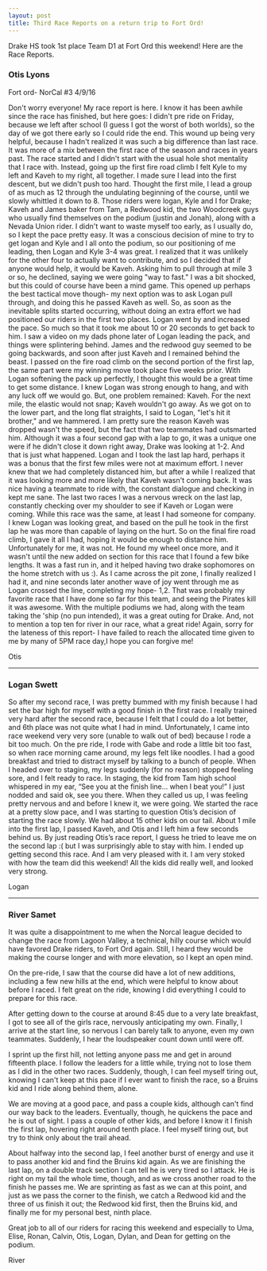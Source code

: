 ```yaml
---
layout: post
title: Third Race Reports on a return trip to Fort Ord!
---
```


Drake HS took 1st place Team D1 at Fort Ord this weekend! Here are the Race Reports.

### Otis Lyons

Fort ord- NorCal #3 4/9/16

Don't worry everyone! My race report is here. I know it has been awhile since the race has finished, but here goes:
I didn't pre ride on Friday, because we left after school (I guess I got the worst of both worlds), so the day of we got there early so I could ride the end. This wound up being very helpful, because I hadn't realized it was such a big difference than last race. It was more of a mix between the first race of the season and races in years past. 
The race started and I didn't start with the usual hole shot mentality that I race with. Instead, going up the first fire road climb I felt Kyle to my left and Kaveh to my right, all together. I made sure I lead into the first descent, but we didn't push too hard. 
Thought the first mile, I lead a group of as much as 12 through the undulating beginning of the course, until we slowly whittled it down to 8. Those riders were logan, Kyle and I for Drake; Kaveh and James baker from Tam, a Redwood kid, the two Woodcreek guys who usually find themselves on the podium (justin and Jonah), along with a Nevada Union rider. 
I didn't want to waste myself too early, as I usually do, so I kept the pace pretty easy. It was a conscious decision of mine to try to get logan and Kyle and I all onto the podium, so our positioning of me leading, then Logan and Kyle 3-4 was great. I realized that it was unlikely for the other four to actually want to contribute, and so I decided that if anyone would help, it would be Kaveh. 
Asking him to pull through at mile 3 or so, he declined, saying we were going "way to fast." I was a bit shocked, but this could of course have been a mind game. This opened up perhaps the best tactical move though- my next option was to ask Logan pull through, and doing this he passed Kaveh as well. So, as soon as the inevitable splits started  occurring, without doing an extra effort we had positioned our riders in the first two places. 
Logan went by and increased the pace. So much so that it took me about 10 or 20 seconds to get back to him. I saw a video on my dads phone later of Logan leading the pack, and things were splintering behind. James and the redwood guy seemed to be going backwards, and soon after just Kaveh and I remained behind the beast. 
I passed on the fire road climb on the second portion of the first lap, the same part were my winning move took place five weeks prior. With Logan softening the pack up perfectly, I thought this would be a great time to get some distance. I knew Logan was strong enough to hang, and with any luck off we would go. 
But, one problem remained: Kaveh. For the next mile, the elastic would not snap; Kaveh wouldn't go away. As we got on to the lower part, and the long flat straights, I said to Logan, "let's hit it brother," and we hammered. 
I am pretty sure the reason Kaveh was dropped wasn't the speed, but the fact that two teammates had outsmarted him. Although it was a four second gap with a lap to go, it was a unique one were if he didn't close it down right away, Drake was looking at 1-2. 
And that is just what happened. Logan and I took the last lap hard, perhaps it was a bonus that the first few miles were not at maximum effort. I never knew that we had completely distanced him, but after a while I realized that it was looking more and more likely that Kaveh wasn't coming back. It was nice having a teammate to ride with, the constant dialogue and checking in kept me sane. The last two races I was a nervous wreck on the last lap, constantly checking over my shoulder to see if Kaveh or Logan were coming. While this race was the same, at least I had someone for company. 
I knew Logan was looking great, and based on the pull he took in the first lap he was more than capable of laying on the hurt. So on the final fire road climb, I gave it all I had, hoping it would be enough to distance him. Unfortunately for me, it was not. He found my wheel once more, and it wasn't until the new added on section for this race that I found a few bike lengths. It was a fast run in, and it helped having two drake sophomores on the home stretch with us :). As I came across the pit zone, I finally realized I had it, and nine seconds later another wave of joy went through me as Logan crossed the line, completing my hope- 1,2. 
That was probably my favorite race that I have done so far for this team, and seeing the Pirates kill it was awesome. With the multiple podiums we had, along with the team taking the 'ship (no pun intended), it was a great outing for Drake. And, not to mention a top ten for river in our race, what a great ride!
Again, sorry for the lateness of this report- I have failed to reach the allocated time given to me by many of 5PM race day,I hope you can forgive me!

Otis

***

### Logan Swett

So after my second race, I was pretty bummed with my finish because I had set the bar high for myself with a good finish in the first race. I really trained very hard after the second race, because I felt that I could do a lot better, and 6th place was not quite what I had in mind. Unfortunately, I came into race weekend very very sore (unable to walk out of bed) because I rode a bit too much. On the pre ride, I rode with Gabe and rode a little bit too fast, so when race morning came around, my legs felt like noodles. I had a good breakfast and tried to distract myself by talking to a bunch of people. When I headed over to staging, my legs suddenly (for no reason) stopped feeling sore, and I felt ready to race. In staging, the kid from Tam high school whispered in my ear, “See you at the finish line… when I beat you!” I just nodded and said ok, see you there. When they called us up, I was feeling pretty nervous and and before I knew it, we were going. We started the race at a pretty slow pace, and I was starting to question Otis’s decision of starting the race slowly. We had about 15 other kids on our tail. About 1 mile into the first lap, I passed Kaveh, and Otis and I left him a few seconds behind us. By just reading Otis’s race report, I guess he tried to leave me on the second lap :( but I was surprisingly able to stay with him. I ended up getting second this race. And I am very pleased with it. I am very stoked with how the team did this weekend! All the kids did really well, and looked very strong.

Logan

***

### River Samet

It was quite a disappointment to me when the Norcal league decided to change the race from Lagoon Valley, a technical, hilly course which would have favored Drake riders, to Fort Ord again. Still, I heard they would be making the course longer and with more elevation, so I kept an open mind. 

On the pre-ride, I saw that the course did have a lot of new additions, including a few new hills at the end, which were helpful to know about before I raced. I felt great on the ride, knowing I did everything I could to prepare for this race.

After getting down to the course at around 8:45 due to a very late breakfast, I got to see all of the girls race, nervously anticipating my own. Finally, I arrive at the start line, so nervous I can barely talk to anyone, even my own teammates. Suddenly, I hear the loudspeaker count down until were off.

I sprint up the first hill, not letting anyone pass me and get in around fifteenth place. I follow the leaders for a little while, trying not to lose them as I did in the other two races. Suddenly, though, I can feel myself tiring out, knowing I can't keep at this pace if I ever want to finish the race, so a Bruins kid and I ride along behind them, alone. 

We are moving at a good pace, and pass a couple kids, although can't find our way back to the leaders. Eventually, though, he quickens the pace and he is out of sight. I pass a couple of other kids, and before I know it I finish the first lap, hovering right around tenth place. I feel myself tiring out, but try to think only about the trail ahead. 

About halfway into the second lap, I feel another burst of energy and use it to pass another kid and find the Bruins kid again. As we are finishing the last lap, on a double track section I can tell he is very tired so I attack. He is right on my tail the whole time, though, and as we cross another road to the finish he passes me. We are sprinting as fast as we can at this point, and just as we pass the corner to the finish, we catch a Redwood kid and the three of us finish it out; the Redwood kid first, then the Bruins kid, and finally me for my personal best, ninth place.

Great job to all of our riders for racing this weekend and especially to Uma, Elise, Ronan, Calvin, Otis, Logan, Dylan, and Dean for getting on the podium.

River